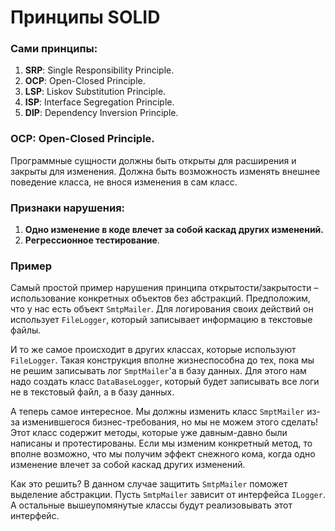 # Принципы SOLID

### Сами принципы:
1.	**SRP**: Single Responsibility Principle.
2.	**OCP**: Open-Closed Principle.
3.	**LSP**: Liskov Substitution Principle.
4.	**ISP**: Interface Segregation Principle.
5.	**DIP**: Dependency Inversion Principle.

### OCP: Open-Closed Principle.
Программные сущности должны быть открыты для расширения и закрыты для изменения.
Должна быть возможность изменять внешнее поведение класса, не внося изменения в сам класс.

### Признаки нарушения:
1. **Одно изменение в коде влечет за собой каскад других изменений.**
2. **Регрессионное тестирование**.

### Пример
Самый простой пример нарушения принципа открытости/закрытости – использование конкретных объектов без абстракций. Предположим, что у нас есть объект `SmtpMailer`. Для логирования своих действий он использует `FileLogger`, который записывает информацию в текстовые файлы.

И то же самое происходит в других классах, которые используют `FileLogger`. Такая конструкция вполне жизнеспособна до тех, пока мы не решим записывать лог `SmptMailer`'a в базу данных. Для этого нам надо создать класс `DataBaseLogger`, который будет записывать все логи не в текстовый файл, а в базу данных.

А теперь самое интересное. Мы должны изменить класс `SmptMailer` из-за изменившегося бизнес-требования, но мы не можем этого сделать! Этот класс содержит методы, которые уже давным-давно были написаны и протестированы. Если мы изменим конкретный метод, то вполне возможно, что мы получим эффект снежного кома, когда одно изменение влечет за собой каскад других изменений.

Как это решить? В данном случае защитить `SmtpMailer` поможет выделение абстракции. Пусть `SmtpMailer` зависит от интерфейса `ILogger`. А остальные вышеупомянутые классы будут реализовывать этот интерфейс.